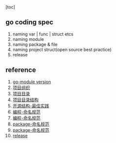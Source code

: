 [toc]

## go coding spec

1. naming var | func | struct etcs
2. naming module
3. naming package & file
4. naming project struct(open source best practice)
5. release

## reference

1. [go-module version](https://go.dev/doc/modules/version-numbers)
2. [项目组织](https://zhuanlan.zhihu.com/p/124198314)
3. [项目目录](https://zhuanlan.zhihu.com/p/659823790)
4. [项目目录结构](https://blog.csdn.net/weixin_44798288/article/details/125500769)
5. [开源结构-最佳实践](<[开源界优秀项目的结构](https://www.cnblogs.com/Paul-watermelon/p/11230197.html)>)
6. [编程-命名规范](https://blog.csdn.net/piaohai/article/details/121389429)
7. [编程-命名规范](https://blog.csdn.net/q1009020096/article/details/108593135)
8. [package-命名规范](https://www.zhaohuabing.com/learning-golang/docs/package/naming/)
9. [package-命名规范](https://cloud.tencent.com/developer/article/2311609)
10. [release](https://mp.weixin.qq.com/s/UanvwYKB3fosRYMP9dW6Wg)
